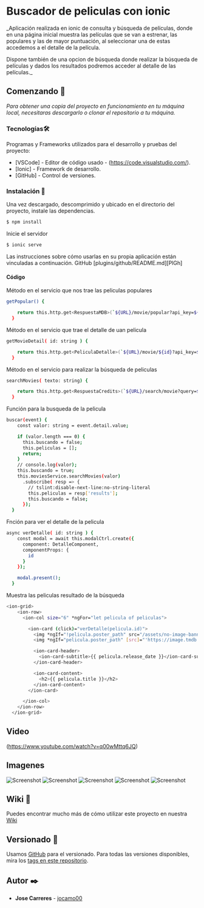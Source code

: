 # Buscador de peliculas con ionic

_Aplicación realizada en ionic de consulta y búsqueda de películas, donde en una página inicial muestra las películas que se van a estrenar, las populares y las de mayor puntuación, al seleccionar una de estas accedemos a el detalle de la película.

Dispone también de una opcion de búsqueda donde realizar la búsqueda de películas y dados los resultados podremos acceder al detalle de las películas._


## Comenzando 🚀

_Para obtener una copia del proyecto en funcionamiento en tu máquina local, necesitaras descargarlo o clonar el repositorio a tu máquina._


### Tecnologías🛠️

Programas y Frameworks utilizados para el desarrollo y pruebas del proyecto:

* [VSCode] - Editor de código usado - (https://code.visualstudio.com/).
* [Ionic] - Framework de desarrollo.
* [GitHub] - Control de versiones.


### Instalación 🔧

Una vez descargado, descomprimido y ubicado en el directorio del proyecto, instale las dependencias.

```sh
$ npm install
```

Inicie el servidor

```sh
$ ionic serve
```

Las instrucciones sobre cómo usarlas en su propia aplicación están vinculadas a continuación.
GitHub  [plugins/github/README.md][PlGh] 


#### Código

Método en el servicio que nos trae las peliculas populares
```sh
getPopular() {

    return this.http.get<RespuestaMDB>(`${URL}/movie/popular?api_key=${apiKey}&language=es&page=1`);
  }
```


Método en el servicio que trae el detalle de uan pelicula
```sh
getMovieDetail( id: string ) {

    return this.http.get<PeliculaDetalle>(`${URL}/movie/${id}?api_key=${apiKey}&language=es`);
  }
```



Método en el servicio para realizar la búsqueda de peliculas
```sh
searchMovies( texto: string) {

    return this.http.get<RespuestaCredits>(`${URL}/search/movie?query=${texto}&api_key=${apiKey}&language=es&include_image_language=es`);
  }
```


Función para la busqueda de la pelicula 
```sh
buscar(event) {
    const valor: string = event.detail.value;

    if (valor.length === 0) {
      this.buscando = false;
      this.peliculas = [];
      return;
    }
    // console.log(valor);
    this.buscando = true;
    this.moviesService.searchMovies(valor)
      .subscribe( resp => {
        // tslint:disable-next-line:no-string-literal
        this.peliculas = resp['results'];
        this.buscando = false;
      });
  }
```


Fnción para ver el detalle de la pelicula
```sh
async verDetalle( id: string ) {
    const modal = await this.modalCtrl.create({
      component: DetalleComponent,
      componentProps: {
        id
      }
    });

    modal.present();
  }
```


Muestra las peliculas resultado de la búsqueda
```sh
<ion-grid>
    <ion-row> 
      <ion-col size="6" *ngFor="let pelicula of peliculas">

        <ion-card (click)="verDetalle(pelicula.id)">
          <img *ngIf="!pelicula.poster_path" src="/assets/no-image-banner.jpg">
          <img *ngIf="pelicula.poster_path" [src]="'https://image.tmdb.org/t/p/w500/' + pelicula.poster_path">

          <ion-card-header>
            <ion-card-subtitle>{{ pelicula.release_date }}</ion-card-subtitle>
          </ion-card-header>

          <ion-card-content>
            <h2>{{ pelicula.title }}</h2>
          </ion-card-content>
        </ion-card>

      </ion-col>
    </ion-row>
  </ion-grid>
```

## Video

(https://www.youtube.com/watch?v=q00wMttq6JQ)

## Imagenes

![Screenshot](captura01.png)
![Screenshot](ionic.jpg)
![Screenshot](captura02.png)
![Screenshot](ionic.jpg)
![Screenshot](captura03.png)


## Wiki 📖

Puedes encontrar mucho más de cómo utilizar este proyecto en nuestra [Wiki](https://github.com/jocamo00/ionic_Buscador_de_Peliculas)

## Versionado 📌

Usamos [GitHub](https://github.com/) para el versionado. Para todas las versiones disponibles, mira los [tags en este repositorio](https://github.com/jocamo00/ionic_Buscador_de_Peliculas).

## Autor ✒️

* **Jose Carreres** - [jocamo00](https://github.com/jocamo00)











